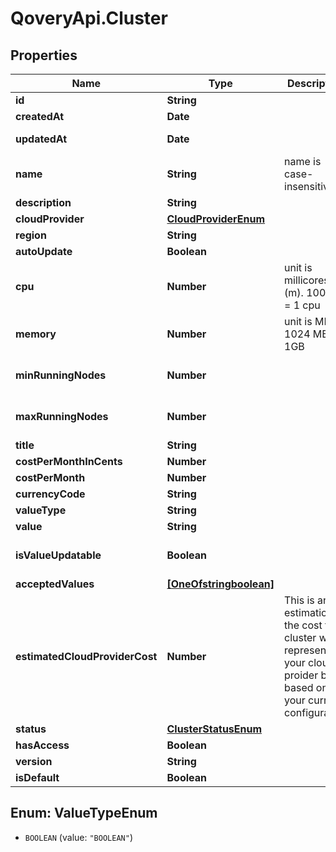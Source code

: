 # QoveryApi.Cluster

## Properties

Name | Type | Description | Notes
------------ | ------------- | ------------- | -------------
**id** | **String** |  | 
**createdAt** | **Date** |  | [readonly] 
**updatedAt** | **Date** |  | [optional] [readonly] 
**name** | **String** | name is case-insensitive | 
**description** | **String** |  | [optional] 
**cloudProvider** | [**CloudProviderEnum**](CloudProviderEnum.md) |  | 
**region** | **String** |  | 
**autoUpdate** | **Boolean** |  | [optional] 
**cpu** | **Number** | unit is millicores (m). 1000m &#x3D; 1 cpu | [optional] [default to 250]
**memory** | **Number** | unit is MB. 1024 MB &#x3D; 1GB | [optional] [default to 256]
**minRunningNodes** | **Number** |  | [optional] [default to 1]
**maxRunningNodes** | **Number** |  | [optional] [default to 1]
**title** | **String** |  | [optional] 
**costPerMonthInCents** | **Number** |  | [optional] 
**costPerMonth** | **Number** |  | [optional] 
**currencyCode** | **String** |  | [optional] 
**valueType** | **String** |  | [optional] 
**value** | **String** |  | [optional] 
**isValueUpdatable** | **Boolean** |  | [optional] [default to false]
**acceptedValues** | [**[OneOfstringboolean]**](OneOfstringboolean.md) |  | [optional] 
**estimatedCloudProviderCost** | **Number** | This is an estimation of the cost this cluster will represent on your cloud proider bill, based on your current configuration | [optional] 
**status** | [**ClusterStatusEnum**](ClusterStatusEnum.md) |  | [optional] 
**hasAccess** | **Boolean** |  | [optional] 
**version** | **String** |  | [optional] 
**isDefault** | **Boolean** |  | [optional] 



## Enum: ValueTypeEnum


* `BOOLEAN` (value: `"BOOLEAN"`)





